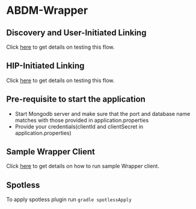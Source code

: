 # ABDM-Wrapper

## Discovery and User-Initiated Linking
Click [here](src/main/java/com/nha/abdm/wrapper/hip/hrp/discover/README.md) to get details on testing this flow.
## HIP-Initiated Linking
Click [here](src/main/java/com/nha/abdm/wrapper/hip/hrp/link/hipInitiated/README.md) to get details on testing this flow.

## Pre-requisite to start the application
- Start Mongodb server and make sure that the port and database name matches with those provided in application.properties
- Provide your credentials(clientId and clientSecret in application.properties)

## Sample Wrapper Client
Click [here](wrapperclient/README.md) to get details on how to run sample Wrapper client. 

## Spotless
To apply spotless plugin run ```gradle spotlessApply```